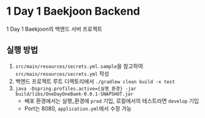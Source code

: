 # 1 Day 1 Baekjoon Backend
1 Day 1 Baekjoon의 백엔드 서버 프로젝트

## 실행 방법
1. `src/main/resources/secrets.yml.sample`을 참고하여 `src/main/resources/secrets.yml` 작성
2. 백엔드 프로젝트 루트 디렉토리에서 `./gradlew clean build -x test` 
3. `java -Dspring.profiles.active={실행_환경} -jar build/libs/OneDayOneBaek-0.0.1-SNAPSHOT.jar`
    - 배포 환경에서는 실행_환경에 `prod` 기입, 로컬에서의 테스트라면 `develop` 기입
    - Port는 8080, `application.yml`에서 수정 가능